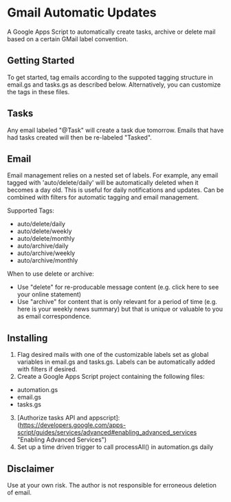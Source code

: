 # Gmail Automatic Updates
A Google Apps Script to automatically create tasks, archive or delete mail based on a certain GMail label convention.

Getting Started
---------------
To get started, tag emails according to the suppoted tagging structure in email.gs and tasks.gs as described below. Alternatively, you can customize the tags in these files.

## Tasks
Any email labeled "@Task" will create a task due tomorrow. Emails that have had tasks created will then be re-labeled "Tasked".

## Email
Email management relies on a nested set of labels. For example, any email tagged with 'auto/delete/daily' will be automatically deleted when it becomes a day old.
This is useful for daily notifications and updates.
Can be combined with filters for automatic tagging and email management.

Supported Tags:
* auto/delete/daily
* auto/delete/weekly
* auto/delete/monthly
* auto/archive/daily
* auto/archive/weekly
* auto/archive/monthly

When to use delete or archive:
- Use "delete" for re-producable message content (e.g. click here to see your online statement)
- Use "archive" for content that is only relevant for a period of time (e.g. here is your weekly news summary) but that is unique or valuable to you as email correspondence.

Installing
----------
1. Flag desired mails with one of the customizable labels set as global variables in email.gs and tasks.gs. Labels can be automatically added with filters if desired.
2. Create a Google Apps Script project containing the following files:

* automation.gs
* email.gs
* tasks.gs

3. [Authorize tasks API and appscript]:  (https://developers.google.com/apps-script/guides/services/advanced#enabling_advanced_services "Enabling Advanced Services")
4. Set up a time driven trigger to call processAll() in automation.gs daily

Disclaimer
----------
Use at your own risk. The author is not responsible for erroneous deletion of email.
